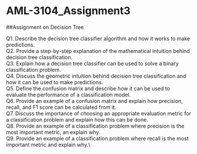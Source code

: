 # AML-3104_Assignment3

##Assignment on Decision Tree

Q1. Describe the decision tree classifier algorithm and how it works to make predictions.\
Q2. Provide a step-by-step explanation of the mathematical intuition behind decision tree classification.\
Q3. Explain how a decision tree classifier can be used to solve a binary classification problem.\
Q4. Discuss the geometric intuition behind decision tree classification and how it can be used to make predictions.\
Q5. Define the confusion matrix and describe how it can be used to evaluate the performance of a classification model.\
Q6. Provide an example of a confusion matrix and explain how precision, recall, and F1 score can be calculated from it.\
Q7. Discuss the importance of choosing an appropriate evaluation metric for a classification problem and explain how this can be done.\
Q8. Provide an example of a classification problem where precision is the most important metric, an explain why.\
Q9. Provide an example of a classification problem where recall is the most important metric and explain why.\

